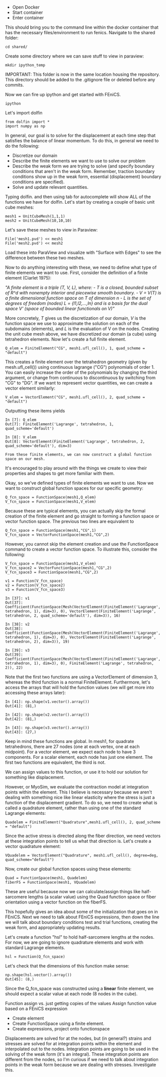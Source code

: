 - Open Docker
- Start container
- Enter container

This should bring you to the command line within the docker container that has the necessary files/environment to run fenics. Navigate to the shared folder:

```
cd shared/
````

Create some directory where we can save stuff to view in paraview:

```
mkdir ipython_temp
```

IMPORTANT: This folder is now in the same location housing the repository. This directory should be added to the .gitignore file or deleted before any commits.  

Now we can fire up ipython and get started with FEniCS.  

```
ipython
```

Let's import dolfin

```
from dolfin import *
import numpy as np
```

In general, our goal is to solve for the displacement at each time step that satisfies the balance of linear momentum. To do this, in general we need to do the following:  
- Discretize our domain
- Describe the finite elements we want to use to solve our problem
- Describe the weak form we are trying to solve (and specify boundary conditions that aren't in the weak form. Remember, traction boundary conditions show up in the weak form, essential (displacement) boundary conditions are specified).
- Solve and update relevant quantities.

Typing dolfin. and then using tab for autocomplete will show ALL of the functions we have for dolfin. Let's start by creating a couple of basic unit cube meshes:  

```
mesh1 = UnitCubeMesh(1,1,1)
mesh2 = UnitCubeMesh(10,10,10)
```

Let's save these meshes to view in Paraview:

```
File('mesh1.pvd') << mesh1
File('mesh2.pvd') << mesh2
```

Load these into ParaView and visualize with "Surface with Edges" to see the difference between these two meshes.

Now to do anything interesting with these, we need to define what type of finite elements we want to use. First, consider the definition of a finite element (Ciarlet 1975):  

*"A finite element is a triple (T, V, L), where:
       - T is a closed, bounded subset of R^d with nonempty interior
         and piecewise smooth boundary.
       - V = V(T) is a finite dimensional function space on T of dimension n
       - L is the set of degrees of freedom (nodes) L = {l1,l2,...,ln} and
         is a basis for the dual space V' (space of bounded linear functionals
         on V)"*

More concretely, *T* gives us the discretization of our domain, *V* is the function space we use to approximate the solution on each of the subdomains (elements), and *L* is the evaluation of V on the nodes. Creating the unit cube mesh above, we have discretized our domain (a cube) using tetrahedron elements. Now let's create a full finite element.

```
Q_elem = FiniteElement("CG", mesh1.ufl_cell(), 1, quad_scheme = "default")
```

This creates a finite element over the tetrahedron geometry (given by mesh.ufl_cell()) using continuous lagrange ("CG") polynomials of order 1. You can easily increase the order of the polynomials by changing the third argument, or change from continuous to discontinuous by switching from "CG" to "DG". If we want to represent vector quantities, we can create a vector element similarly:  

```
V_elem = VectorElement("CG", mesh1.ufl_cell(), 2, quad_scheme = "default")
```
Outputting these items yields
```
In [7]: Q_elem
Out[7]: FiniteElement('Lagrange', tetrahedron, 1, quad_scheme='default')

In [8]: V_elem
Out[8]: VectorElement(FiniteElement('Lagrange', tetrahedron, 2, quad_scheme='default'), dim=3)

From these finite elements, we can now construct a global function space on our mesh.
```
It's encouraged to play around with the things we create to view their properties and shapes to get more familiar with them.

Okay, so we've defined types of finite elements we want to use. Now we want to construct global function spaces for our specific geometry:

```
Q_fcn_space = FunctionSpace(mesh1,Q_elem)
V_fcn_space = FunctionSpace(mesh1,V_elem)
```

Because these are typical elements, you can actually skip the formal creation of the finite element and go straight to forming a function space or vector function space. The previous two lines are equivalent to
```
Q_fcn_space = FunctionSpace(mesh1,"CG",1)
V_fcn_space = VectorFunctionSpace(mesh1,"CG",2)
```
However, you cannot skip the element creation and use the FunctionSpace command to create a vector function space. To illustrate this, consider the following:
```
V_fcn_space = FunctionSpace(mesh1,V_elem)
V_fcn_space2 = VectorFunctionSpace(mesh1,"CG",2)
V_fcn_space3 = FunctionSpace(mesh1,"CG",2)

v1 = Function(V_fcn_space)
v2 = Function(V_fcn_space2)
v3 = Function(V_fcn_space3)

In [37]: v1
Out[37]: Coefficient(FunctionSpace(Mesh(VectorElement(FiniteElement('Lagrange', tetrahedron, 1), dim=3), 0), VectorElement(FiniteElement('Lagrange', tetrahedron, 2, quad_scheme='default'), dim=3)), 16)

In [38]: v2
Out[38]: Coefficient(FunctionSpace(Mesh(VectorElement(FiniteElement('Lagrange', tetrahedron, 1), dim=3), 0), VectorElement(FiniteElement('Lagrange', tetrahedron, 2), dim=3)), 19)

In [39]: v3
Out[39]: Coefficient(FunctionSpace(Mesh(VectorElement(FiniteElement('Lagrange', tetrahedron, 1), dim=3), 0), FiniteElement('Lagrange', tetrahedron, 2)), 22)
```
Note that the first two functions are using a VectorElement of dimension 3, whereas the third function is a normal FiniteElement. Furthermore, let's access the arrays that will hold the function values (we will get more into accessing these arrays later):
```
In [41]: np.shape(v1.vector().array())
Out[41]: (81,)

In [42]: np.shape(v2.vector().array())
Out[42]: (81,)

In [43]: np.shape(v3.vector().array())
Out[43]: (27,)
```

Keep in mind these functions are global. In mesh1, for quadrate tetrahedrons, there are 27 nodes (one at each vertex, one at each midpoint). For a vector element, we expect each node to have 3 components. For a scalar element, each node has just one element. The first two functions are equivalent, the third is not.

We can assign values to this function, or use it to hold our solution for something like displacement.

However, or MyoSim, we evaluate the contraction model at integration points within the element. This I believe is necessary because we aren't dealing with something nice like linear elasticity where the stress is just a function of the displacement gradient. To do so, we need to create what is called a quadrature element, rather than using one of the standard Lagrange elements:

```
Quadelem = FiniteElement("Quadrature",mesh1.ufl_cell(), 2, quad_scheme = "default")
```

Since the active stress is directed along the fiber direction, we need vectors at these integration points to tell us what that direction is. Let's create a vector quadrature element:

```
VQuadelem = VectorElement("Quadrature", mesh1.ufl_cell(), degree=deg, quad_scheme="default")
```
Now, create our global function spaces using these elements:
```
Quad = FunctionSpace(mesh1, Quadelem)
fiberFS = FunctionSpace(mesh1, VQuadelem)
```

These are useful because now we can calculate/assign things like half-sarcomere lengths (a scalar value) using the Quad function space or fiber orientation using a vector function on the fiberFS.

This hopefully gives an idea about some of the initialization that goes on in FEniCS. Next we need to talk about FEniCS expressions, then down the line we will talk about boundary conditions test and trial functions, creating the weak form, and appropriately updating results.

Let's create a function "hsl" to hold half-sarcomere lengths at the nodes. For now, we are going to ignore quadrature elements and work with standard Lagrange elements.

```
hsl = Function(Q_fcn_space)
```
Let's check that the dimensions of this function make sense:
```
np.shape(hsl.vector().array())
Out[45]: (8,)
```
Since the Q_fcn_space was constructed using a **linear** finite element, we should expect a scalar value at each node (8 nodes in the cube).

Function assign vs. just getting copies of the  values
Assign function value based on a FEniCS expression


- Create element
- Create FunctionSpace using a finite element.
- Create expressions, project onto functionspace

Displacements are solved for at the nodes, but (in general?) strains and stresses are solved for at integration points within the element and interpolated out to the nodes. Integration points are going to be used in the solving of the weak form (it's an integral). These integration points are different from the nodes, so I'm curious if we need to talk about integration points in the weak form because we are dealing with stresses. Investigate this.
